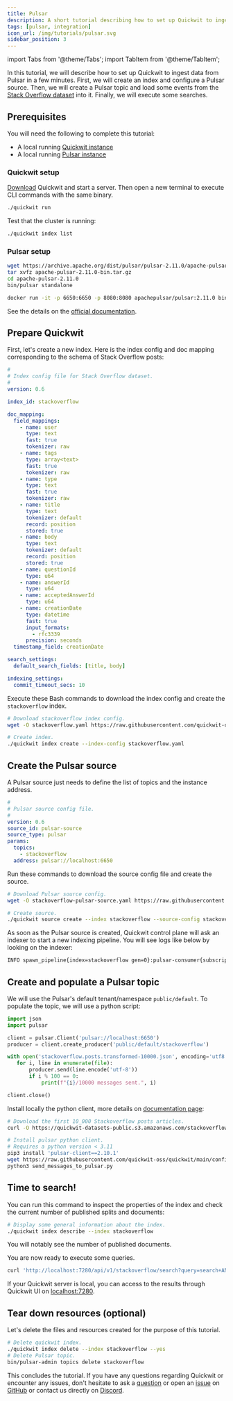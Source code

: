 ```yaml
---
title: Pulsar
description: A short tutorial describing how to set up Quickwit to ingest data from Pulsar in a few minutes
tags: [pulsar, integration]
icon_url: /img/tutorials/pulsar.svg
sidebar_position: 3
---
```


import Tabs from '@theme/Tabs';
import TabItem from '@theme/TabItem';

In this tutorial, we will describe how to set up Quickwit to ingest data from Pulsar in a few minutes. First, we will create an index and configure a Pulsar source. Then, we will create a Pulsar topic and load some events from the [Stack Overflow dataset](https://www.kaggle.com/stackoverflow/stacksample) into it. Finally, we will execute some searches.

## Prerequisites

You will need the following to complete this tutorial:
- A local running [Quickwit instance](/docs/get-started/installation.md)
- A local running [Pulsar instance](https://pulsar.apache.org/docs/next/getting-started-standalone/)

### Quickwit setup

[Download](/docs/get-started/installation.md) Quickwit and start a server. Then open a new terminal to execute CLI commands with the same binary. 

```bash
./quickwit run
```

Test that the cluster is running:

```bash
./quickwit index list
```

### Pulsar setup

<Tabs>

<TabItem value="Local" label="Local">

```bash
wget https://archive.apache.org/dist/pulsar/pulsar-2.11.0/apache-pulsar-2.11.0-bin.tar.gz
tar xvfz apache-pulsar-2.11.0-bin.tar.gz
cd apache-pulsar-2.11.0
bin/pulsar standalone
```

</TabItem>

<TabItem value="Docker" label="Docker">

```bash
docker run -it -p 6650:6650 -p 8080:8080 apachepulsar/pulsar:2.11.0 bin/pulsar standalone
```

See the details on the [official documentation](https://pulsar.apache.org/docs/next/getting-started-docker/).

</TabItem>

</Tabs>

## Prepare Quickwit

First, let's create a new index. Here is the index config and doc mapping corresponding to the schema of Stack Overflow posts:

```yaml title="index-config.yaml"
#
# Index config file for Stack Overflow dataset.
#
version: 0.6

index_id: stackoverflow

doc_mapping:
  field_mappings:
    - name: user
      type: text
      fast: true
      tokenizer: raw
    - name: tags
      type: array<text>
      fast: true
      tokenizer: raw
    - name: type
      type: text
      fast: true
      tokenizer: raw
    - name: title
      type: text
      tokenizer: default
      record: position
      stored: true
    - name: body
      type: text
      tokenizer: default
      record: position
      stored: true
    - name: questionId
      type: u64
    - name: answerId
      type: u64
    - name: acceptedAnswerId
      type: u64
    - name: creationDate
      type: datetime
      fast: true
      input_formats:
        - rfc3339
      precision: seconds
  timestamp_field: creationDate

search_settings:
  default_search_fields: [title, body]

indexing_settings:
  commit_timeout_secs: 10
```

Execute these Bash commands to download the index config and create the `stackoverflow` index.

```bash
# Download stackoverflow index config.
wget -O stackoverflow.yaml https://raw.githubusercontent.com/quickwit-oss/quickwit/main/config/tutorials/stackoverflow/index-config.yaml

# Create index.
./quickwit index create --index-config stackoverflow.yaml
```

## Create the Pulsar source

A Pulsar source just needs to define the list of topics and the instance address.

```yaml title="pulsar-source.yaml"
#
# Pulsar source config file.
#
version: 0.6
source_id: pulsar-source
source_type: pulsar
params:
  topics:
    - stackoverflow
  address: pulsar://localhost:6650
```

Run these commands to download the source config file and create the source.

```bash
# Download Pulsar source config.
wget -O stackoverflow-pulsar-source.yaml https://raw.githubusercontent.com/quickwit-oss/quickwit/main/config/tutorials/stackoverflow/pulsar-source.yaml

# Create source.
./quickwit source create --index stackoverflow --source-config stackoverflow-pulsar-source.yaml
```

As soon as the Pulsar source is created, Quickwit control plane will ask an indexer to start a new indexing pipeline. You will see logs like below by looking on the indexer:

```bash
INFO spawn_pipeline{index=stackoverflow gen=0}:pulsar-consumer{subscription_name="quickwit-stackoverflow-pulsar-source" params=PulsarSourceParams { topics: ["stackoverflow"], address: "pulsar://localhost:6650", consumer_name: "quickwit", authentication: None } current_positions={}}: quickwit_indexing::source::pulsar_source: Seeking to last checkpoint positions. positions={}
```

## Create and populate a Pulsar topic

We will use the Pulsar's default tenant/namespace `public/default`. To populate the topic, we will use a python script:

```python title=send_messages_to_pulsar.py
import json
import pulsar

client = pulsar.Client('pulsar://localhost:6650')
producer = client.create_producer('public/default/stackoverflow')

with open('stackoverflow.posts.transformed-10000.json', encoding='utf8') as file:
   for i, line in enumerate(file):
       producer.send(line.encode('utf-8'))
       if i % 100 == 0:
           print(f"{i}/10000 messages sent.", i)

client.close()
```

Install locally the python client, more details on [documentation page](https://pulsar.apache.org/docs/2.11.x/client-libraries-python/):

```bash
# Download the first 10_000 Stackoverflow posts articles.
curl -O https://quickwit-datasets-public.s3.amazonaws.com/stackoverflow.posts.transformed-10000.json

# Install pulsar python client.
# Requires a python version < 3.11
pip3 install 'pulsar-client==2.10.1'
wget https://raw.githubusercontent.com/quickwit-oss/quickwit/main/config/tutorials/stackoverflow/send_messages_to_pulsar.py
python3 send_messages_to_pulsar.py
```

## Time to search!

You can run this command to inspect the properties of the index and check the current number of published splits and documents:

```bash
# Display some general information about the index.
./quickwit index describe --index stackoverflow
```

You will notably see the number of published documents.

You are now ready to execute some queries.

```bash
curl 'http://localhost:7280/api/v1/stackoverflow/search?query=search+AND+engine'
```

If your Quickwit server is local, you can access to the results through Quickwit UI on [localhost:7280](http://localhost:7280/ui/search?query=&index_id=stackoverflow&max_hits=10).


## Tear down resources (optional)

Let's delete the files and resources created for the purpose of this tutorial.

```bash
# Delete quickwit index.
./quickwit index delete --index stackoverflow --yes
# Delete Pulsar topic.
bin/pulsar-admin topics delete stackoverflow
```

This concludes the tutorial. If you have any questions regarding Quickwit or encounter any issues, don't hesitate to ask a [question](https://github.com/quickwit-oss/quickwit/discussions) or open an [issue](https://github.com/quickwit-oss/quickwit/issues) on [GitHub](https://github.com/quickwit-oss/quickwit) or contact us directly on [Discord](https://discord.com/invite/MT27AG5EVE).

